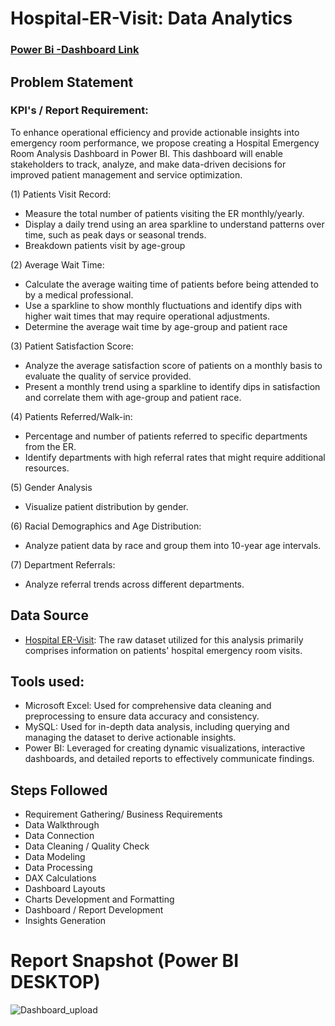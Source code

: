 # Hospital-ER-Visit: Data Analytics
### [Power Bi -Dashboard Link](https://app.powerbi.com/groups/me/reports/efdc2172-5578-42ae-b344-0b662a2b82da/abd3ad271a2ba2936a19?experience=power-bi)
## Problem Statement

### KPI's / Report Requirement:
To enhance operational efficiency and provide actionable insights into emergency room performance, we propose creating a Hospital Emergency Room Analysis Dashboard in Power BI. This dashboard will enable stakeholders to track, analyze, and make data-driven decisions for improved patient management and service optimization.

(1) Patients Visit Record:
- Measure the total number of patients visiting the ER monthly/yearly.
- Display a daily trend using an area sparkline to understand patterns over time, such as peak days or seasonal trends.
- Breakdown patients visit by age-group

(2) Average Wait Time:
- Calculate the average waiting time of patients before being attended to by a medical professional.
- Use a sparkline to show monthly fluctuations and identify dips with higher wait times that may require operational adjustments.
- Determine the average wait time by age-group and patient race

(3) Patient Satisfaction Score:
- Analyze the average satisfaction score of patients on a monthly basis to evaluate the quality of service provided.
- Present a monthly trend using a sparkline to identify dips in satisfaction and correlate them with age-group and patient race.

(4) Patients Referred/Walk-in:
- Percentage and number of patients referred to specific departments from the ER.
- Identify departments with high referral rates that might require additional resources.

(5) Gender Analysis
- Visualize patient distribution by gender.

(6) Racial Demographics and Age Distribution:
- Analyze patient data by race and group them into 10-year age intervals.
  
(7) Department Referrals:
- Analyze referral trends across different departments.

## Data Source
- [Hospital ER-Visit](https://github.com/sachinbasyal/Hospital-ER-Visit/blob/main/Hospital-ER%20Dataset.csv): The raw dataset utilized for this analysis primarily comprises information on patients' hospital emergency room visits.

## Tools used:
- Microsoft Excel: Used for comprehensive data cleaning and preprocessing to ensure data accuracy and consistency.
- MySQL: Used for in-depth data analysis, including querying and managing the dataset to derive actionable insights.
- Power BI: Leveraged for creating dynamic visualizations, interactive dashboards, and detailed reports to effectively communicate findings.

## Steps Followed
- Requirement Gathering/ Business Requirements
- Data Walkthrough
- Data Connection
- Data Cleaning / Quality Check
- Data Modeling
- Data Processing
- DAX Calculations
- Dashboard Layouts
- Charts Development and Formatting
- Dashboard / Report Development
- Insights Generation

# Report Snapshot (Power BI DESKTOP)
![Dashboard_upload](https://github.com/sachinbasyal/Hospital-ER-Visit-Data-Analytics/blob/main/Power%20BI%20Dashboard%20%26%20Report/Dashboard.png)

